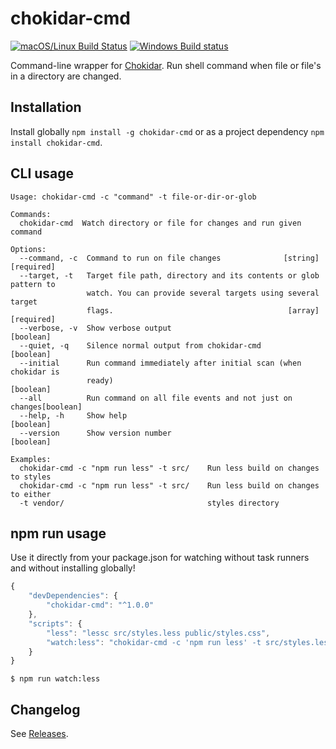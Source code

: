 chokidar-cmd
============

[![macOS/Linux Build Status](https://travis-ci.org/Hilzu/chokidar-cmd.svg)](https://travis-ci.org/Hilzu/chokidar-cmd)
[![Windows Build status](https://ci.appveyor.com/api/projects/status/104hspkurueykk3g?svg=true)](https://ci.appveyor.com/project/Hilzu/chokidar-cmd)

Command-line wrapper for [Chokidar](https://github.com/paulmillr/chokidar). Run shell command when file or file's in a
directory are changed.

## Installation

Install globally `npm install -g chokidar-cmd` or as a project dependency `npm install chokidar-cmd`.

## CLI usage

    Usage: chokidar-cmd -c "command" -t file-or-dir-or-glob

    Commands:
      chokidar-cmd  Watch directory or file for changes and run given command

    Options:
      --command, -c  Command to run on file changes              [string] [required]
      --target, -t   Target file path, directory and its contents or glob pattern to
                     watch. You can provide several targets using several target
                     flags.                                       [array] [required]
      --verbose, -v  Show verbose output                                   [boolean]
      --quiet, -q    Silence normal output from chokidar-cmd               [boolean]
      --initial      Run command immediately after initial scan (when chokidar is
                     ready)                                                [boolean]
      --all          Run command on all file events and not just on changes[boolean]
      --help, -h     Show help                                             [boolean]
      --version      Show version number                                   [boolean]

    Examples:
      chokidar-cmd -c "npm run less" -t src/    Run less build on changes to styles
      chokidar-cmd -c "npm run less" -t src/    Run less build on changes to either
      -t vendor/                                styles directory

## npm run usage

Use it directly from your package.json for watching without task runners and without installing globally!

```javascript
{
    "devDependencies": {
        "chokidar-cmd": "^1.0.0"
    },
    "scripts": {
        "less": "lessc src/styles.less public/styles.css",
        "watch:less": "chokidar-cmd -c 'npm run less' -t src/styles.less"
    }
}
```

    $ npm run watch:less


## Changelog

See [Releases](https://github.com/Hilzu/chokidar-cmd/releases).
